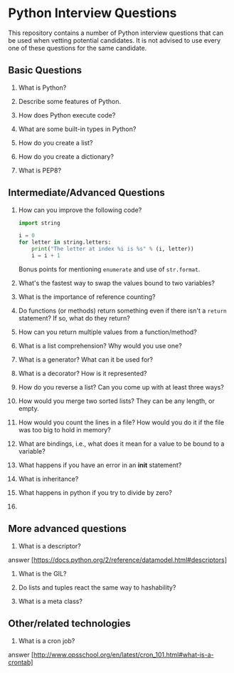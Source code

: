 # Python Interview Questions

This repository contains a number of Python interview questions that can be 
used when vetting potential candidates. It is not advised to use every one of 
these questions for the same candidate.

## Basic Questions

1. What is Python?

1. Describe some features of Python.

1. How does Python execute code?

1. What are some built-in types in Python?

1. How do you create a list?

1. How do you create a dictionary?

1. What is PEP8? 

## Intermediate/Advanced Questions

1. How can you improve the following code?

   ```python
   import string

   i = 0
   for letter in string.letters:
       print("The letter at index %i is %s" % (i, letter))
       i = i + 1
   ```

   Bonus points for mentioning `enumerate` and use of `str.format`.

1. What's the fastest way to swap the values bound to two variables?

1. What is the importance of reference counting?

1. Do functions (or methods) return something even if there isn't a `return`
   statement? If so, what do they return?

1. How can you return multiple values from a function/method?

1. What is a list comprehension? Why would you use one?

1. What is a generator? What can it be used for?

1. What is a decorator? How is it represented? 

1. How do you reverse a list? Can you come up with at least three ways? 

1. How would you merge two sorted lists? They can be any length, or empty. 

1. How would you count the lines in a file? How would you do it if the file was too big to hold in memory?

1. What are bindings, i.e., what does it mean for a value to be bound to a
   variable?

1. What happens if you have an error in an __init__ statement? 

1. What is inheritance? 

1. What happens in python if you try to divide by zero?

1. 


## More advanced questions

1. What is a descriptor?

answer [https://docs.python.org/2/reference/datamodel.html#descriptors] 

1. What is the GIL? 

1. Do lists and tuples react the same way to hashability?

1. What is a meta class? 



## Other/related technologies

1. What is a cron job? 

answer [http://www.opsschool.org/en/latest/cron_101.html#what-is-a-crontab]
